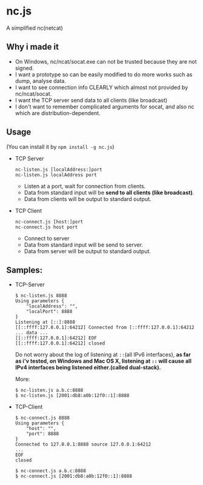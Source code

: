# nc.js
A simplified nc(netcat)

## Why i made it
- On Windows, nc/ncat/socat.exe can not be trusted because they are not signed. 
- I want a prototype so can be easily modified to do more works such as dump, analyse data.
- I want to see connection info CLEARLY which almost not provided by nc/ncat/socat.
- I want the TCP server send data to all clients (like broadcast)
- I don't want to remember complicated arguments for socat, and also nc which are distribution-dependent.

## Usage
(You can install it by `npm install -g nc.js`)

- TCP Server
    ```
    nc-listen.js [localAddress:]port
    nc-listen.js localAddress port
    ```
    - Listen at a port, wait for connection from clients.
    - Data from standard input will be **send to all clients (like broadcast)**.
    - Data from clients will be output to standard output.

- TCP Client
    ```
    nc-connect.js [host:]port
    nc-connect.js host port
    ```
    - Connect to server
    - Data from standard input will be send to server.
    - Data from server will be output to standard output. 

## Samples:

- TCP-Server
    ```
    $ nc-listen.js 8888
    Using parameters {
        "localAddress": "",
        "localPort": 8888
    }
    Listening at [::]:8888
    [[::ffff:127.0.0.1]:64212] Connected from [::ffff:127.0.0.1]:64212
    ... data ...
    [[::ffff:127.0.0.1]:64212] EOF
    [[::ffff:127.0.0.1]:64212] closed
    ```
    Do not worry about the log of listening at `::`(all IPv6 interfaces),
    **as far as i'v tested, on Windows and Mac OS X, listening at `::` will cause 
    all IPv4 interfaces being listened either.(called dual-stack).**
    
    More:
    ```
    $ nc-listen.js a.b.c:8888
    $ nc-listen.js [2001:db8:a0b:12f0::1]:8888
    ```

- TCP-Client
    ```
    $ nc-connect.js 8888
    Using parameters {
        "host": "",
        "port": 8888
    }
    Connected to 127.0.0.1:8888 source 127.0.0.1:64212
    ...
    EOF
    closed

    $ nc-connect.js a.b.c:8888
    $ nc-connect.js [2001:db8:a0b:12f0::1]:8888
    ```
